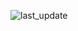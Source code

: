 <!-- TEST_TEST:START (LAST_UPDATE:format=DD-MMM-YYYY HH:mm) -->
![last_update](https://img.shields.io/badge/last%20update-21--07--2024%2012:19%20(GMT%200)-blue)
<!-- TEST_TEST:END -->
